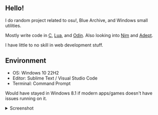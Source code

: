 ## Hello!

I do random project related to osu!, Blue Archive, and Windows small utilities.

Mostly write code in [C](https://en.wikipedia.org/wiki/C_(programming_language)), [Lua](https://www.lua.org/), and [Odin](https://odin-lang.com/).
Also looking into [Nim](https://nim-lang.org/) and [Adept](https://github.com/AdeptLanguage/Adept).

I have little to no skill in web development stuff.

## Environment

- OS: Windows 10 22H2
- Editor: Sublime Text / Visual Studio Code
- Terminal: Command Prompt

Would have stayed in Windows 8.1 if modern apps/games doesn't have issues running on it.
<details>
<summary>Screenshot</summary>
<IMG src="https://i.imgur.com/LeA9CrB.png"/>
</details>
